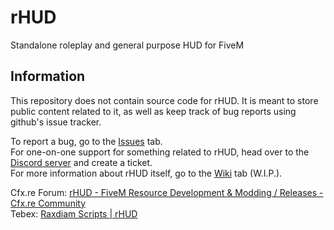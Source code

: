 # rHUD
Standalone roleplay and general purpose HUD for FiveM

## Information

This repository does not contain source code for rHUD. It is meant to store public content related to it, as well as keep track of bug reports using github's issue tracker.

To report a bug, go to the [Issues](https://github.com/Raxdiam/rHUD/issues) tab.<br>
For one-on-one support for something related to rHUD, head over to the [Discord server](https://discord.gg/ugU6DsJWgc) and create a ticket.<br>
For more information about rHUD itself, go to the [Wiki](https://github.com/Raxdiam/rHUD/wiki) tab (W.I.P.).

Cfx.re Forum: [rHUD - FiveM Resource Development & Modding / Releases - Cfx.re Community](https://forum.cfx.re/t/rhud/4855534)<br>
Tebex: [Raxdiam Scripts | rHUD](https://raxdiam.tebex.io/package/5062603)
